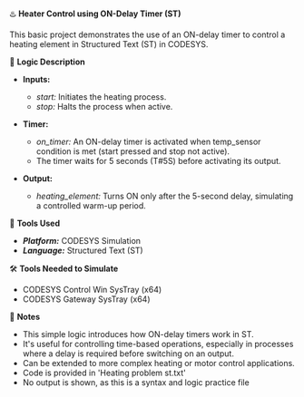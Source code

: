 ♨️ **Heater Control using ON-Delay Timer (ST)**

This basic project demonstrates the use of an ON-delay timer to control a heating element in Structured Text (ST) in CODESYS.

🧩 **Logic Description**

- **Inputs:**
  - _start:_ Initiates the heating process.
  - _stop:_ Halts the process when active.

- **Timer:**
  - _on_timer:_ An ON-delay timer is activated when temp_sensor condition is met (start pressed and stop not active).
  - The timer waits for 5 seconds (T#5S) before activating its output.

- **Output:**
  - _heating_element:_ Turns ON only after the 5-second delay, simulating a controlled warm-up period.
 
🔧 **Tools Used**

- _**Platform:**_ CODESYS Simulation
- _**Language:**_ Structured Text (ST)

🛠️ **Tools Needed to Simulate**

- CODESYS Control Win SysTray (x64)
- CODESYS Gateway SysTray (x64)

📌 **Notes**

- This simple logic introduces how ON-delay timers work in ST.
- It's useful for controlling time-based operations, especially in processes where a delay is required before switching on an output.
- Can be extended to more complex heating or motor control applications.
- Code is provided in 'Heating problem st.txt'
- No output is shown, as this is a syntax and logic practice file

